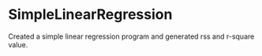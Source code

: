 # SimpleLinearRegression
Created a simple linear regression program and generated rss and r-square value.
